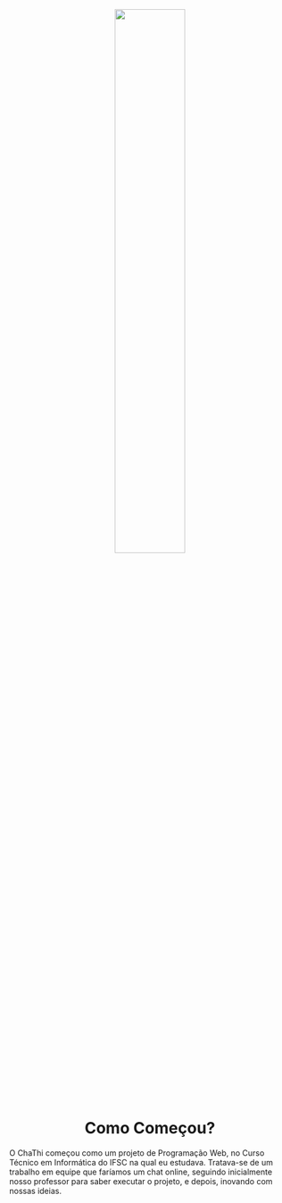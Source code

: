 <div align="center">
<img style="width: 50%;" src="https://github.com/Thiago0808/ChaThi/assets/141963700/f84a5060-26e0-4e1d-b9c4-27e630621320" />
</div>

<h1 align="center">Como Começou?</h1>
O ChaThi começou como um projeto de Programação Web, no Curso Técnico em Informática do IFSC na qual eu estudava. Tratava-se de um trabalho em equipe que faríamos um chat online, seguindo inicialmente nosso professor para saber executar o projeto, e depois, inovando com nossas ideias.
